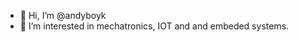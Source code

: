 - 👋 Hi, I’m @andyboyk
- 👀 I’m interested in mechatronics, IOT and and embeded systems.
<!---
andyboyk/andyboyk is a ✨ special ✨ repository because its `README.md` (this file) appears on your GitHub profile.
You can click the Preview link to take a look at your changes.
--->
